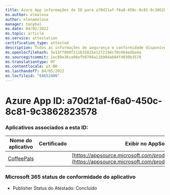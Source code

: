 ```yaml
---
title: Azure App informações de ID para a70d21af-f6a0-450c-8c81-9c3862823578
ms.author: elmalova
author: elenamalova
manager: tonybal
ms.date: 04/02/2022
ms.topic: article
ms.service: attestation
certification_type: attested
description: Todas as informações de segurança e conformidade disponíveis para a70d21af-f6a0-450c-8c81-9c3862823578.
ms.openlocfilehash: 3e13ff899f211635825e1272194cf0c064edba4a
ms.sourcegitcommit: 1ec89e36ca96efb9704a11b904ab84f4030b3578
ms.translationtype: MT
ms.contentlocale: pt-BR
ms.lasthandoff: 04/05/2022
ms.locfileid: "64652400"
---
```

# <a name="azure-app-id-a70d21af-f6a0-450c-8c81-9c3862823578"></a>Azure App ID: a70d21af-f6a0-450c-8c81-9c3862823578


### <a name="apps-associated-with-this-id"></a>Aplicativos associados a esta ID:
| **Nome do aplicativo** | **Certificado** | **Exibir no AppSource** |
|--------------|---------------|-----------------------|
| [CoffeePals](../forward/WA200003040.md) |  | [https://appsource.microsoft.com/product/office/WA200003040](https://appsource.microsoft.com/product/office/WA200003040) |

### <a name="microsoft-365-app-compliance-status"></a>Microsoft 365 status de conformidade do aplicativo
- Publisher Status do Atestado: Concluído
